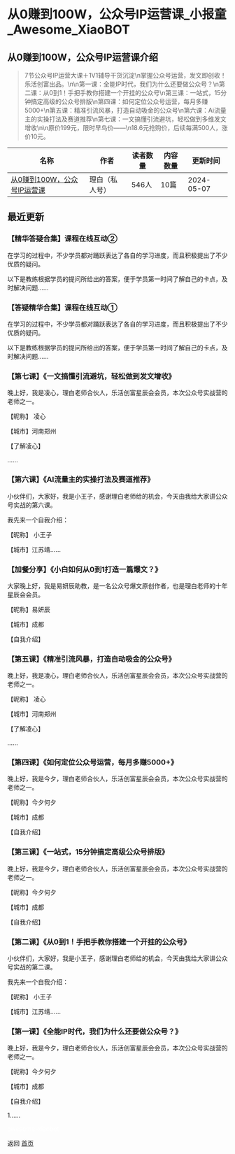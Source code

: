 # 从0赚到100W，公众号IP运营课_小报童_Awesome_XiaoBOT

## 从0赚到100W，公众号IP运营课介绍
> 7节公众号IP运营大课＋1V1辅导干货沉淀\n掌握公众号运营，发文即创收！乐活创富出品。\n\n第一课：全能IP时代，我们为什么还要做公众号？\n第二课：从0到1！手把手教你搭建一个开挂的公众号\n第三课：一站式，15分钟搞定高级的公众号排版\n第四课：如何定位公众号运营，每月多赚5000+\n第五课：精准引流风暴，打造自动吸金的公众号\n第六课：Ai流量主的实操打法及赛道推荐\n第七课：一文搞懂引流避坑，轻松做到多维发文增收\n\n原价199元，限时早鸟价——\n18.6元抢购价，后续每满500人，涨价10元。  
  


|名称|作者|读者数量|内容数量|更新时间|
|---|---|---|---|---|
|[从0赚到100W，公众号IP运营课](https://xiaobot.net/p/lhcfgzh?refer=0b133df9-27dc-423b-8101-639049001c13)|理白（私人号）|546人|10篇|2024-05-07|

## 最近更新
### 【精华答疑合集】课程在线互动②

在学习的过程中，不少学员都对踊跃表达了各自的学习进度，而且积极提出了不少优质的疑问。

以下是教练根据学员的提问所给出的答案，便于学员第一时间了解自己的卡点，及时解决问题......

### 【答疑精华合集】课程在线互动①

在学习的过程中，不少学员都对踊跃表达了各自的学习进度，而且积极提出了不少优质的疑问。

以下是教练根据学员的提问所给出的答案，便于学员第一时间了解自己的卡点，及时解决问题......

### 【第七课】《一文搞懂引流避坑，轻松做到发文增收》

晚上好，我是凌心，理白老师合伙人，乐活创富星辰会会员，本次公众号实战营的老师之一。

【昵称】 凌心

【城市】河南郑州

【了解凌心】

......

### 【第六课】《AI流量主的实操打法及赛道推荐》

小伙伴们，大家好，我是小王子，感谢理白老师给的机会，今天由我给大家讲公众号实战的第六课。

我先来一个自我介绍：

【昵称】 小王子

【城市】江苏靖......

### 【加餐分享】《小白如何从0到1打造一篇爆文？》

大家晚上好，我是易妍辰助教，是一名公众号爆文原创作者，也是理白老师的十年星辰会会员。



【昵称】易妍辰

【城市】成都

【自我介绍】

### 【第五课】《精准引流风暴，打造自动吸金的公众号》

晚上好，我是凌心，理白老师合伙人，乐活创富星辰会会员，本次公众号实战营的老师之一。

【昵称】 凌心

【城市】河南郑州

【了解凌心】

......

### 【第四课】《如何定位公众号运营，每月多赚5000+》

晚上好，我是今夕，理白老师合伙人，乐活创富星辰会会员，本次公众号实战营的老师之一。



【昵称】今夕何夕

【城市】成都

【自我介绍】

### 【第三课】《一站式，15分钟搞定高级公众号排版》

晚上好，我是今夕，理白老师合伙人，乐活创富星辰会会员，本次公众号实战营的老师之一。



【昵称】今夕何夕

【城市】成都

【自我介绍】

### 【第二课】《从0到1！手把手教你搭建一个开挂的公众号》

小伙伴们，大家好，我是小王子，感谢理白老师给的机会，今天由我给大家讲公众号实战的第二课。

我先来一个自我介绍：

【昵称】 小王子

【城市】江苏靖......

### 【第一课】《全能IP时代，我们为什么还要做公众号？》

晚上好，我是今夕，理白老师合伙人，乐活创富星辰会会员，本次公众号实战营的老师之一。

【昵称】今夕何夕

【城市】成都

【自我介绍】

1......


<a href="https://github.com/Reno9527/awesome-xiaobot" style="color: white; text-decoration: none;">awesome-xiaobot</a>

返回 [首页](../README.md)
